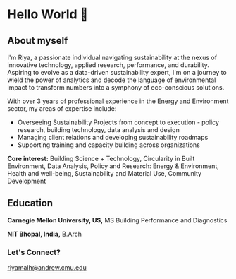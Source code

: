 # Hello World 👋

## About myself

I'm Riya, a passionate individual navigating sustainability at the nexus of innovative technology, applied research, performance, and durability. Aspiring to evolve as a data-driven sustainability expert, I'm on a journey to wield the power of analytics and decode the language of environmental impact to transform numbers into a symphony of eco-conscious solutions.

With over 3 years of professional experience in the Energy and Environment sector, my areas of expertise include:
- Overseeing Sustainability Projects from concept to execution - policy research, building technology, data analysis and design
- Managing client relations and developing sustainability roadmaps
- Supporting training and capacity building across organizations

**Core interest:** Building Science + Technology, Circularity in Built Environment, Data Analysis, Policy and Research: Energy & Environment, Health and well-being, Sustainability and Material Use, Community Development

## Education
**Carnegie Mellon University, US,** MS Building Performance and Diagnostics

**NIT Bhopal, India,** B.Arch

### Let's Connect?
riyamalh@andrew.cmu.edu
